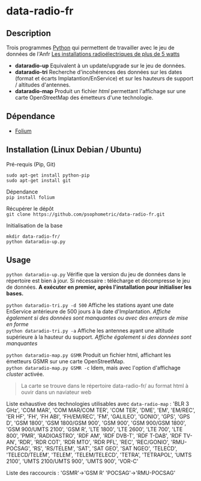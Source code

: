 # data-radio-fr

## Description
Trois programmes [Python](https://www.python.org/) qui permettent de travailler avec le jeu de données de l'Anfr [Les installations radioélectriques de plus de 5 watts](https://www.data.gouv.fr/fr/datasets/donnees-sur-les-installations-radioelectriques-de-plus-de-5-watts-1/)

- **dataradio-up**
Equivalent à un update/upgrade sur le jeu de données.
- **dataradio-tri**
Recherche d'incohérences des données sur les dates (format et écarts Implatantion/EnService) et sur les hauteurs de support / altitudes d'antennes.
- **dataradio-map**
Produit un fichier *html* permettant l'affichage sur une carte OpenStreetMap des émetteurs d'une technologie.

## Dépendance
- [Folium](https://github.com/python-visualization/folium)

## Installation (Linux Debian / Ubuntu)
Pré-requis (Pip, Git)
```
sudo apt-get install python-pip
sudo apt-get install git
```
Dépendance<br>
`pip install folium`<p>
Récupérer le dépôt <br>
`git clone https://github.com/psophometric/data-radio-fr.git`<p>
Initialisation de la base
```
mkdir data-radio-fr/
python dataradio-up.py
```

## Usage
`python dataradio-up.py`
Vérifie que la version du jeu de données dans le répertoire est bien à jour. Si nécessaire : télécharge et décompresse le jeu de données. **A exécuter en premier, après l'installation pour initialiser les bases.**<p>
`python dataradio-tri.py -d 500` Affiche les stations ayant une date EnService antérieure de 500 jours à la date d'Implantation. *Affiche également si des données sont manquantes ou avec des erreurs de mise en forme*<br>
`python dataradio-tri.py -a` Affiche les antennes ayant une altitude supérieure à la hauteur du support. *Affiche également si des données sont manquantes*<p>
`python dataradio-map.py GSMR` Produit un fichier html, affichant les émetteurs GSMR sur une carte OpenStreetMap. <br>
`python dataradio-map.py GSMR -c` Idem, mais avec l'option d'affichage *cluster* activée. <p>
> La carte se trouve dans le répertoire data-radio-fr/ au format html à ouvir dans un naviateur web

Liste exhaustive des technologies utilisables avec `data-radio-map` :
'BLR 3 GHz', 'COM MAR', 'COM MAR/COM TER', 'COM TER', 'DME', 'EM', 'EM/REC',
'ER HF', 'FH', 'FH ABI', 'FH/EM/REC', 'FM', 'GALILEO', 'GONIO', 'GPS', 'GPS D',
'GSM 1800', 'GSM 1800/GSM 900', 'GSM 900', 'GSM 900/GSM 1800',
'GSM 900/UMTS 2100', 'GSM R', 'LTE 1800', 'LTE 2600', 'LTE 700', 'LTE 800',
'PMR', 'RADIOASTRO', 'RDF AM', 'RDF DVB-T', 'RDF T-DAB', 'RDF TV-AN', 'RDR',
'RDR COT', 'RDR MTO', 'RDR PFL', 'REC', 'REC/GONIO', 'RMU-POCSAG', 'RS',
'RS/TELEM', 'SAT', 'SAT GEO', 'SAT NGEO', 'TELECD', 'TELECD/TELEM', 'TELEM',
'TELEM/TELECD', 'TETRA', 'TETRAPOL',
'UMTS 2100', 'UMTS 2100/UMTS 900', 'UMTS 900', 'VOR-C'<p>
Liste des raccourcis : 'GSMR'->'GSM R' 'POCSAG'->'RMU-POCSAG'
